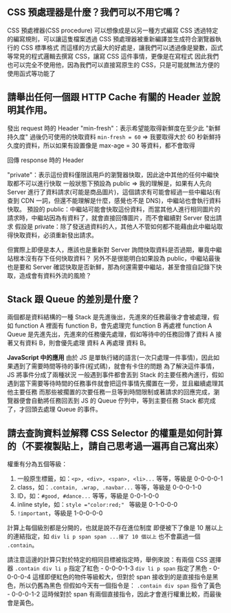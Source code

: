 ## CSS 預處理器是什麼？我們可以不用它嗎？
CSS 預處裡器(CSS procedure) 可以想像成是以另一種方式編寫 CSS
透過特定的編寫規則，可以讓這隻檔案透過 CSS 預處理器被重新編譯並生成符合瀏覽器執行的 CSS 標準格式
而這樣的方式最大的好處是，讓我們可以透過像是變數，函式等常見的程式邏輯去撰寫 CSS，讓寫 CSS 這件事情，更像是在寫程式
因此我們也可以完全不使用他，因為我們可以直接寫原生的 CSS，只是可能就無法方便的使用函式等功能了

## 請舉出任何一個跟 HTTP Cache 有關的 Header 並說明其作用。
<!-- 下面這個我不是很確定我的理解是否正確，但看了 RFC 原文，應該是這樣的意思？ -->
發出 request 時的 Header
"min-fresh"：表示希望能取得新鮮度在至少此 "新鮮持久度" 過後仍可使用的快取資料
`min-fresh = 60` => 我要取得大於 60 秒新鮮持久度的資料，所以如果有設置像是 max-age = 30 等資料，都不會取得

回傳 response 時的 Header

"private"：表示這份資料僅限該用戶的瀏覽器快取，因此途中其他的任何中繼快取都不可以進行快取
一般狀態下預設為 public
=> 我的理解是，如果有人先向 Server 進行了資料請求(可能是商品圖片)，這個請求有可能會經過一些中繼站(有查到 CDN 一詞，但還不能理解是什麼，感覺也不是 DNS)，中繼站也會執行資料快取。
預設的 public：中繼站可能會快取這份資料，而當其他人進行相同圖片的請求時，中繼站因為有資料了，就會直接回傳圖片，而不會繼續對 Server 發出請求
假設是 private：除了發送過資料的人，其他人不管如何都不能藉由此中繼站取得快取資料，必須重新發出請求。

但實際上即便是本人，應該也是重新對 Server 詢問快取資料是否過期，畢竟中繼站根本沒有存下任何快取資料？
另外不是很能明白如果設為 public，中繼站最後也是要和 Server 確認快取是否新鮮，那為何還需要中繼站，甚至會擅自記錄下快取，造成會有資料外流的風險？

## Stack 跟 Queue 的差別是什麼？
兩個都是資料結構的一種
Stack 是先進後出，先進來的任務最後才會被處理，假如 function A 裡面有 function B，會先處理完 function B 再處裡 function A
Queue 是先進先出，先進來的任務優先處理，假如等待中的任務回傳了資料 A 接著又有資料 B，則會優先處理 資料 A 再處理 資料 B。

**JavaScript 中的應用**
由於 JS 是單執行緒的語言(一次只處理一件事情)，因此如果遇到了需要時間等待的事件(程式碼)，就會有卡住的問題
為了解決這件事情，JS 將事件分成了兩種狀況
一般遇到事件都會丟到 Stack 的主要任務內進行，假如遇到當下需要等待時間的任務事件就會把這件事情先擱置在一旁，並且繼續處理其他主要任務
而那些被擱置的次要任務一旦等到時間限制或著請求的回應完成，瀏覽器便會自動將任務回丟到 JS 的 Queue 佇列中，等到主要任務 Stack 都完成了，才回頭去處理 Queue 的事件。

## 請去查詢資料並解釋 CSS Selector 的權重是如何計算的（不要複製貼上，請自己思考過一遍再自己寫出來）
權重有分為五個等級：
1. 一般原生標籤，如：`<p>, <div>, <span>, <li>...` 等等，等級是 0-0-0-0-1
2. class，如：`.contain, .wrap, .navbar...` 等等，等級是 0-0-0-1-0
3. ID，如：`#good, #dance...` 等等，等級是 0-0-1-0-0
4. inline style，如：`style ="color:red;" ` 等級是 0-1-0-0-0
5. `!important`，等級是 1-0-0-0-0

計算上每個級別都是分開的，也就是說不存在進位制度
即便被下了像是 10 層以上的連結指定，如 `div li p span span ...接了 10 個以上` 也不會贏過一個 `.contain`。

請注意這邊的計算只對於特定的相同目標被指定時，舉例來說：有兩個 CSS 選擇器
`.contain div li p` 指定了紅色 - 0-0-0-1-3
`div li p span` 指定了黑色 - 0-0-0-0-4
這樣即便紅色的物件等級較大，但對於 span 接收到的是直接指令是黑色，所以仍舊為黑色
但假如今天有一個指令是：
`.contain div span` 指令了黃色 - 0-0-0-1-2
這時候對於 span 有兩個直接指令，因此才會進行權重比較，而最後會是黃色。
